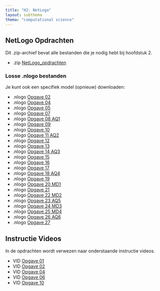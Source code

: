 ```yaml
---
title: "H2: NetLogo"
layout: subthema
thema: "computational science"
---
```


## NetLogo Opdrachten

Dit .zip-archief bevat alle bestanden die je nodig hebt bij hoofdstuk 2.

* .zip [NetLogo_opdrachten](leerlingen/h2/NetLogo_opdrachten.zip)

### Losse .nlogo bestanden

Je kunt ook een specifiek model (opnieuw) downloaden:

* .nlogo [Opgave 02](leerlingen/h2/NetLogo_opdrachten/H2opg2.nlogo)
* .nlogo [Opgave 04](leerlingen/h2/NetLogo_opdrachten/H2opg4.nlogo)
* .nlogo [Opgave 05](leerlingen/h2/NetLogo_opdrachten/H2opg5.nlogo)
* .nlogo [Opgave 07](leerlingen/h2/NetLogo_opdrachten/H2opg7.nlogo)
* .nlogo [Opgave 08 AQ1](leerlingen/h2/NetLogo_opdrachten/H2opg8_AQ1.nlogo)
* .nlogo [Opgave 09](leerlingen/h2/NetLogo_opdrachten/H2opg9.nlogo)
* .nlogo [Opgave 10](leerlingen/h2/NetLogo_opdrachten/H2opg10.nlogo)
* .nlogo [Opgave 11 AQ2](leerlingen/h2/NetLogo_opdrachten/H2opg11_AQ2.nlogo)
* .nlogo [Opgave 12](leerlingen/h2/NetLogo_opdrachten/H2opg12.nlogo)
* .nlogo [Opgave 13](leerlingen/h2/NetLogo_opdrachten/H2opg13.nlogo)
* .nlogo [Opgave 14 AQ3](leerlingen/h2/NetLogo_opdrachten/H2opg14_AQ3.nlogo)
* .nlogo [Opgave 15](leerlingen/h2/NetLogo_opdrachten/H2opg15.nlogo)
* .nlogo [Opgave 16](leerlingen/h2/NetLogo_opdrachten/H2opg16.nlogo)
* .nlogo [Opgave 17](leerlingen/h2/NetLogo_opdrachten/H2opg17.nlogo)
* .nlogo [Opgave 18 AQ4](leerlingen/h2/NetLogo_opdrachten/H2opg18_AQ4.nlogo)
* .nlogo [Opgave 19](leerlingen/h2/NetLogo_opdrachten/H2opg19.nlogo)
* .nlogo [Opgave 20 MD1](leerlingen/h2/NetLogo_opdrachten/H2opg20_MD1.nlogo)
* .nlogo [Opgave 21](leerlingen/h2/NetLogo_opdrachten/H2opg21.nlogo)
* .nlogo [Opgave 22 MD2](leerlingen/h2/NetLogo_opdrachten/H2opg22_MD2.nlogo)
* .nlogo [Opgave 23 AQ5](leerlingen/h2/NetLogo_opdrachten/H2opg23_AQ5.nlogo)
* .nlogo [Opgave 24 MD3](leerlingen/h2/NetLogo_opdrachten/H2opg24_MD3.nlogo)
* .nlogo [Opgave 25 MD4](leerlingen/h2/NetLogo_opdrachten/H2opg25_MD4.nlogo)
* .nlogo [Opgave 26 AQ6](leerlingen/h2/NetLogo_opdrachten/H2opg26_AQ6.nlogo)
* .nlogo [Opgave 27](leerlingen/h2/NetLogo_opdrachten/H2opg27.nlogo)

## Instructie Videos

In de opdrachten wordt verwezen naar onderstaande instructie videos.

* VID [Opgave 01](leerlingen/h2/video/H2opg1.mp4)
* VID [Opgave 02](leerlingen/h2/video/H2opg2.mp4)
* VID [Opgave 04](leerlingen/h2/video/H2opg4.mp4)
* VID [Opgave 06](leerlingen/h2/video/H2opg6.mp4)
* VID [Opgave 10](leerlingen/h2/video/H2opg10.mp4)
